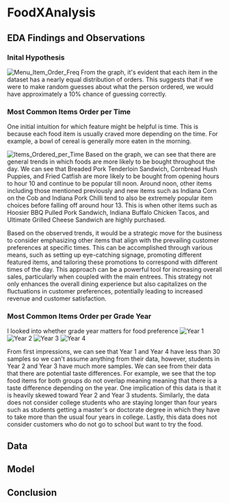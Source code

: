 # FoodXAnalysis
## EDA Findings and Observations
### Inital Hypothesis
![Menu_Item_Order_Freq](https://github.com/andylam20/FoodXAnalysis/assets/105662876/bf9a6b9d-7c15-43ec-887c-534095641646)
From the graph, it's evident that each item in the dataset has a nearly equal distribution of orders. This suggests that if we were to make random guesses about what the person ordered, we would have approximately a 10% chance of guessing correctly.

### Most Common Items Order per Time
One initial intuition for which feature might be helpful is time. This is because each food item is usually craved more depending on the time. For example, a bowl of cereal is generally more eaten in the morning.

![Items_Ordered_per_Time](https://github.com/andylam20/FoodXAnalysis/assets/105662876/2eaf477d-9bce-485a-9418-266101669798)
Based on the graph, we can see that there are general trends in which foods are more likely to be bought throughout the day. We can see that Breaded Pork Tenderloin Sandwich, Cornbread Hush Puppies, and Fried Catfish are more likely to be bought from opening hours to hour 10 and continue to be popular till noon. Around noon, other items including those mentioned previously and new items such as Indiana Corn on the Cob and Indiana Pork Chilli tend to also be extremely popular item choices before falling off around hour 13. This is when other items such as Hoosier BBQ Pulled Pork Sandwich, Indiana Buffalo Chicken Tacos, and Ultimate Grilled Cheese Sandwich are highly purchased. 

Based on the observed trends, it would be a strategic move for the business to consider emphasizing other items that align with the prevailing customer preferences at specific times. This can be accomplished through various means, such as setting up eye-catching signage, promoting different featured items, and tailoring these promotions to correspond with different times of the day. This approach can be a powerful tool for increasing overall sales, particularly when coupled with the main entrees. This strategy not only enhances the overall dining experience but also capitalizes on the fluctuations in customer preferences, potentially leading to increased revenue and customer
satisfaction.

### Most Common Items Order per Grade Year
I looked into whether grade year matters for food preference
![Year 1](https://github.com/andylam20/FoodXAnalysis/assets/105662876/df648b35-843b-4905-92a3-3ca9c4cc3f2d)
![Year 2](https://github.com/andylam20/FoodXAnalysis/assets/105662876/8ae945f2-82d1-4d7c-ba4e-3ec8adfc5332)
![Year 3](https://github.com/andylam20/FoodXAnalysis/assets/105662876/c59e23d9-9f37-44bc-8bfe-17d3e898c900)
![Year 4](https://github.com/andylam20/FoodXAnalysis/assets/105662876/64a63b48-a7fc-4532-9419-3da59faf1d22)

From first impressions, we can see that Year 1 and Year 4 have less than 30 samples so we can't assume anything from their data, however, students in Year 2 and Year 3 have much more samples. We can see from their data that there are potential taste differences. For example, we see that the top food items for both groups do not overlap meaning meaning that there is a taste difference depending on the year. One implication of this data is that it is heavily skewed toward Year 2 and Year 3 students. Similarly, the data does not consider college students who are staying longer than four years such as students getting a master's or doctorate degree in which they have to take more than the usual four years in college. Lastly, this data does not consider customers who do not go to school but want to try the food.

## Data 
## Model
## Conclusion
